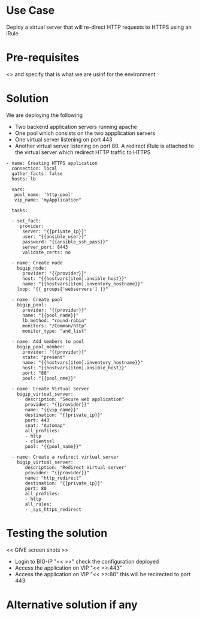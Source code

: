 # Use Case

Deploy a virtual server that will re-direct HTTP requests to HTTPS using an iRule

# Pre-requisites

<<Provide link to proivioner and lab inventory file to let user know how to get the BIG-IP and VIP info etc>> and specify that is what we are usinf for the environment

# Solution

We are deploying the following
- Two backend application servers running apache
- One pool which consists on the two appplication servers
- One virtual server listening on port 443
- Another virtual server listening on port 80. A redirect iRule is attached to the virtual server which redirect HTTP traffic to HTTPS

```
- name: Creating HTTPS application
  connection: local
  gather_facts: false
  hosts: lb

  vars:
   pool_name: 'http-pool'
   vip_name: 'myApplication"
   
  tasks:
      
  - set_fact:
     provider:
      server: "{{private_ip}}"
      user: "{{ansible_user}}"
      password: "{{ansible_ssh_pass}}"
      server_port: 8443
      validate_certs: no

  - name: Create node
    bigip_node:
      provider: "{{provider}}"
      host: "{{hostvars[item].ansible_host}}"
      name: "{{hostvars[item].inventory_hostname}}"
    loop: "{{ groups['webservers'] }}"
    
  - name: Create pool
    bigip_pool:
      provider: "{{provider}}"
      name: "{{pool_name}}"
      lb_method: "round-robin"
      monitors: "/Common/http"
      monitor_type: "and_list"
    
  - name: Add members to pool
    bigip_pool_member:
      provider: "{{provider}}"
      state: "present"
      name: "{{hostvars[item].inventory_hostname}}"
      host: "{{hostvars[item].ansible_host}}"
      port: "80"
      pool: "{{pool_nme}}"
    
  - name: Create Virtual Server
    bigip_virtual_server:
       description: "Secure web application"
       provider: "{{provider}}"   
       name: "{{vip_name}}"
       destination: "{{private_ip}}"
       port: 443
       snat: "Automap"
       all_profiles:
       - http
       - clientssl
       pool: "{{pool_name}}"
    
  - name: Create a redirect virtual server
    bigip_virtual_server:
       description: "Redirect Virtual server"
       provider: "{{provider}}"   
       name: "http_redirect"
       destination: "{{private_ip}}"
       port: 80
       all_profiles:
       - http
       all_rules:
       - _sys_https_redirect
```

# Testing the solution
<<  GIVE screen shots  >>

- Login to BIG-IP "<< >>" check the configuration deployed
- Access the application on VIP "<< >>:443"
- Access the application on VIP "<< >>:80" this will be recirected to port 443 

# Alternative solution if any
